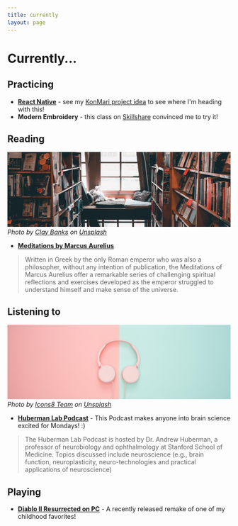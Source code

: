```yaml
---
title: currently
layout: page
---
```


# Currently...

## Practicing
- **[React Native](https://reactnative.dev/)** - see my [KonMari project idea](../projects#ideas-in-progress) to see where I'm heading with this!
- **Modern Embroidery** - this class on [Skillshare](https://www.skillshare.com/classes/Painting-with-Thread-Modern-Embroidery-for-Beginners/1597015420/projects) convinced me to try it!

## Reading
![cozy reading nook](../images/currently/readingnook.jpg)
*Photo by [Clay Banks](https://unsplash.com/@claybanks?utm_source=unsplash&utm_medium=referral&utm_content=creditCopyText) on [Unsplash](https://unsplash.com/)*

- **[Meditations by Marcus Aurelius](https://www.goodreads.com/book/show/30659.Meditations)**
> Written in Greek by the only Roman emperor who was also a philosopher, without any intention of publication, the Meditations of Marcus Aurelius offer a remarkable series of challenging spiritual reflections and exercises developed as the emperor struggled to understand himself and make sense of the universe.

## Listening to
![pink headphones with blue and pink background](../images/currently/pinkblueheadphones.jpg)
*Photo by [Icons8 Team](https://unsplash.com/@icons8?utm_source=unsplash&utm_medium=referral&utm_content=creditCopyText) on [Unsplash](https://unsplash.com/)*

- **[Huberman Lab Podcast](https://www.youtube.com/c/AndrewHubermanLab/about)** - This Podcast makes anyone into brain science excited for Mondays! :)
> The Huberman Lab Podcast is hosted by Dr. Andrew Huberman, a professor of neurobiology and ophthalmology at Stanford School of Medicine. Topics discussed include neuroscience (e.g., brain function, neuroplasticity, neuro-technologies and practical applications of neuroscience)

## Playing
- **[Diablo II Resurrected  on PC](https://diablo2.blizzard.com/en-us/)** - A recently released remake of one of my childhood favorites!